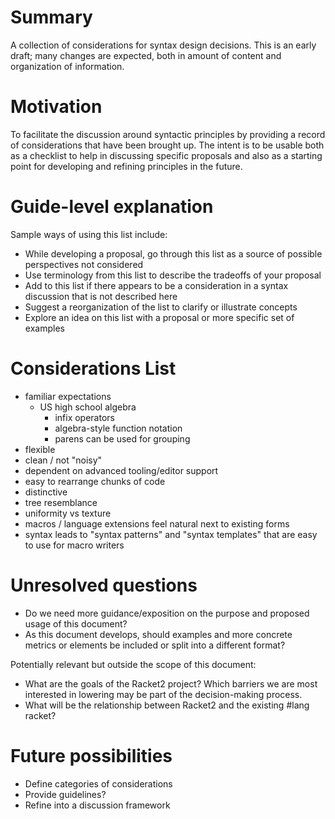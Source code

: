 # Summary
[summary]: #summary

A collection of considerations for syntax design decisions.  This is an early draft; many changes are expected, both in amount of content and organization of information.


# Motivation
[motivation]: #motivation

To facilitate the discussion around syntactic principles by providing a record of considerations that have been brought up.  The intent is to be usable both as a checklist to help in discussing specific proposals and also as a starting point for developing and refining principles in the future.


# Guide-level explanation
[guide-level-explanation]: #guide-level-explanation

Sample ways of using this list include:
* While developing a proposal, go through this list as a source of possible perspectives not considered
* Use terminology from this list to describe the tradeoffs of your proposal
* Add to this list if there appears to be a consideration in a syntax discussion that is not described here
* Suggest a reorganization of the list to clarify or illustrate concepts
* Explore an idea on this list with a proposal or more specific set of examples

# Considerations List
[considerations-list]: #considerations-list

* familiar expectations
  * US high school algebra
    * infix operators
    * algebra-style function notation
    * parens can be used for grouping
* flexible
* clean / not "noisy"
* dependent on advanced tooling/editor support
* easy to rearrange chunks of code
* distinctive
* tree resemblance
* uniformity vs texture
* macros / language extensions feel natural next to existing forms
* syntax leads to "syntax patterns" and "syntax templates" that are easy to use for macro writers


# Unresolved questions
[unresolved-questions]: #unresolved-questions

* Do we need more guidance/exposition on the purpose and proposed usage of this document?
* As this document develops, should examples and more concrete metrics or elements be included or split into a different format?

Potentially relevant but outside the scope of this document:
* What are the goals of the Racket2 project?  Which barriers we are most interested in lowering may be part of the decision-making process.
* What will be the relationship between Racket2 and the existing #lang racket?


# Future possibilities
[future-possibilities]: #future-possibilities

* Define categories of considerations
* Provide guidelines?
* Refine into a discussion framework
